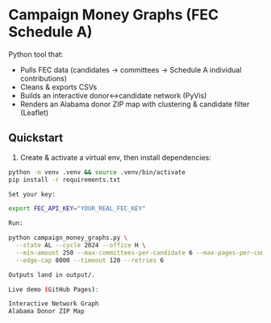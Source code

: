 # Campaign Money Graphs (FEC Schedule A)

Python tool that:
- Pulls FEC data (candidates → committees → Schedule A individual contributions)
- Cleans & exports CSVs
- Builds an interactive donor↔candidate network (PyVis)
- Renders an Alabama donor ZIP map with clustering & candidate filter (Leaflet)

## Quickstart

1) Create & activate a virtual env, then install dependencies:
```bash
python -m venv .venv && source .venv/bin/activate
pip install -r requirements.txt

Set your key:

export FEC_API_KEY="YOUR_REAL_FEC_KEY"

Run:

python campaign_money_graphs.py \
  --state AL --cycle 2024 --office H \
  --min-amount 250 --max-committees-per-candidate 6 --max-pages-per-committee 6 \
  --edge-cap 8000 --timeout 120 --retries 6

Outputs land in output/.

Live demo (GitHub Pages):

Interactive Network Graph
Alabama Donor ZIP Map
